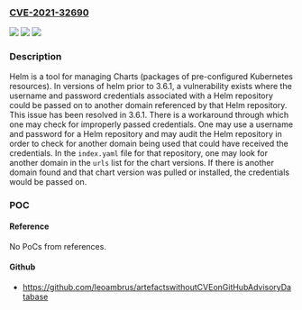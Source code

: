 ### [CVE-2021-32690](https://cve.mitre.org/cgi-bin/cvename.cgi?name=CVE-2021-32690)
![](https://img.shields.io/static/v1?label=Product&message=helm&color=blue)
![](https://img.shields.io/static/v1?label=Version&message=n%2Fa&color=blue)
![](https://img.shields.io/static/v1?label=Vulnerability&message=CWE-200%3A%20Exposure%20of%20Sensitive%20Information%20to%20an%20Unauthorized%20Actor&color=brighgreen)

### Description

Helm is a tool for managing Charts (packages of pre-configured Kubernetes resources). In versions of helm prior to 3.6.1, a vulnerability exists where the username and password credentials associated with a Helm repository could be passed on to another domain referenced by that Helm repository. This issue has been resolved in 3.6.1. There is a workaround through which one may check for improperly passed credentials. One may use a username and password for a Helm repository and may audit the Helm repository in order to check for another domain being used that could have received the credentials. In the `index.yaml` file for that repository, one may look for another domain in the `urls` list for the chart versions. If there is another domain found and that chart version was pulled or installed, the credentials would be passed on.

### POC

#### Reference
No PoCs from references.

#### Github
- https://github.com/leoambrus/artefactswithoutCVEonGitHubAdvisoryDatabase

